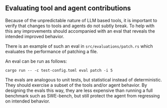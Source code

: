 ## Evaluating tool and agent contributions

Because of the unpredictable nature of LLM based tools, it is important to verify that changes to tools and agents do
not subtly break. To help with this any improvements should accompanied with an eval that reveals the intended improved
behavior.

There is an example of such an eval in `src/evaluations/patch.rs` which evaluates the performance of patching a file.

An eval can be run as follows:

```shell
cargo run -- -c test-config.toml eval patch -i 5
```

The evals are analogous to unit tests, but statistical instead of deterministic. They should exercise a subset of
the tools and/or agent behavior. By designing the evals this way, they are less expensive than running a full benchmark
such as SWE-bench, but still protect the agent from regressing on intended behavior.